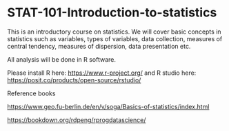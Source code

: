 # STAT-101-Introduction-to-statistics
This is an introductory course on statistics. We will cover basic concepts in statistics such as variables, types of variables,
data collection, measures of central tendency, measures of dispersion, data presentation etc. 

All analysis will be done in R software. 

Please install R here: https://www.r-project.org/ and R studio here: https://posit.co/products/open-source/rstudio/

Reference books

https://www.geo.fu-berlin.de/en/v/soga/Basics-of-statistics/index.html

https://bookdown.org/rdpeng/rprogdatascience/
